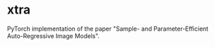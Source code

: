 # xtra
PyTorch implementation of the paper "Sample- and Parameter-Efficient Auto-Regressive Image Models".
